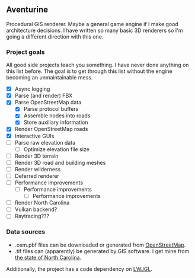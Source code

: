 ## Aventurine

Procedural GIS renderer. Maybe a general game engine if I make good architecture decisions.
I have written so many basic 3D renderers so I'm going a different direction with this one.

### Project goals

All good side projects teach you something. I have never done anything on this list before.
The goal is to get through this list without the engine becoming an unmaintainable mess.

- [x] Async logging
- [x] Parse (and render) FBX
- [X] Parse OpenStreetMap data
  - [x] Parse protocol buffers
  - [X] Assemble nodes into roads
  - [X] Store auxiliary information
- [X] Render OpenStreetMap roads
- [X] Interactive GUIs
- [ ] Parse raw elevation data
  - [ ] Optimize elevation file size
- [ ] Render 3D terrain
- [ ] Render 3D road and building meshes
- [ ] Render wilderness
- [ ] Deferred renderer
- [ ] Performance improvements
  - [ ] Performance improvements
    - [ ] Performance improvements
- [ ] Render North Carolina
- [ ] Vulkan backend?
- [ ] Raytracing???

### Data sources

- .osm.pbf files can be downloaded or generated from [OpenStreetMap](https://www.openstreetmap.org/).
- .tif files can (apparently) be generated by GIS software. I get mine from [the state of North Carolina](https://sdd.nc.gov/).

Additionally, the project has a code dependency on [LWJGL](https://www.lwjgl.org/).